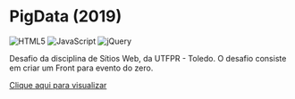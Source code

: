 # **PigData (2019)**

![HTML5](https://img.shields.io/badge/html5-%23E34F26.svg?style=for-the-badge&logo=html5&logoColor=white)
![JavaScript](https://img.shields.io/badge/javascript-%23323330.svg?style=for-the-badge&logo=javascript&logoColor=%23F7DF1E)
![jQuery](https://img.shields.io/badge/jquery-%230769AD.svg?style=for-the-badge&logo=jquery&logoColor=white)

Desafio da disciplina de Sítios Web, da UTFPR - Toledo.
O desafio consiste em criar um Front para evento do zero.

[Clique aqui para visualizar](https://43d.github.io/PigData/)